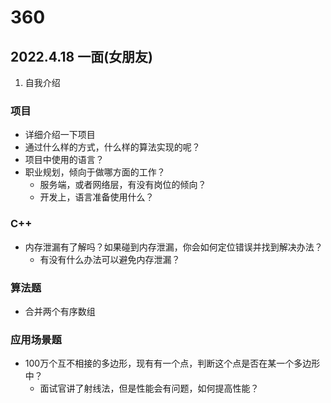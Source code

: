 # 360

## 2022.4.18 一面(女朋友)

1. 自我介绍

### 项目
- 详细介绍一下项目
- 通过什么样的方式，什么样的算法实现的呢？
- 项目中使用的语言？
- 职业规划，倾向于做哪方面的工作？
    - 服务端，或者网络层，有没有岗位的倾向？
    - 开发上，语言准备使用什么？

### C++

- 内存泄漏有了解吗？如果碰到内存泄漏，你会如何定位错误并找到解决办法？
    - 有没有什么办法可以避免内存泄漏？
### 算法题

- 合并两个有序数组

### 应用场景题
- 100万个互不相接的多边形，现有有一个点，判断这个点是否在某一个多边形中？
    - 面试官讲了射线法，但是性能会有问题，如何提高性能？